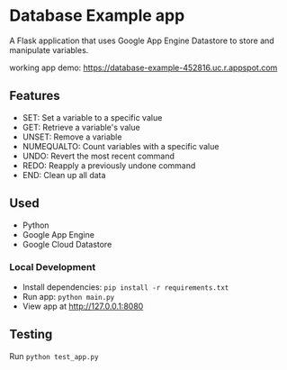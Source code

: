 # Database Example app

A Flask application that uses Google App Engine Datastore to store and manipulate variables.

working app demo: https://database-example-452816.uc.r.appspot.com

## Features

- SET: Set a variable to a specific value
- GET: Retrieve a variable's value
- UNSET: Remove a variable
- NUMEQUALTO: Count variables with a specific value
- UNDO: Revert the most recent command
- REDO: Reapply a previously undone command
- END: Clean up all data

## Used

- Python
- Google App Engine
- Google Cloud Datastore

### Local Development

- Install dependencies: `pip install -r requirements.txt`
- Run app: `python main.py`
- View app at http://127.0.0.1:8080

## Testing

Run `python test_app.py`
